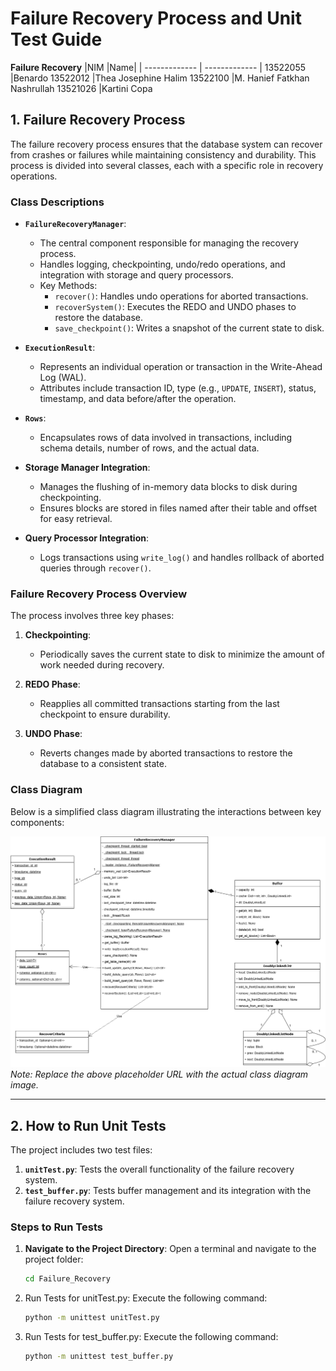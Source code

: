 # Failure Recovery Process and Unit Test Guide
**Failure Recovery**
|NIM	|Name|
| ------------- | ------------- |
13522055	|Benardo
13522012	|Thea Josephine Halim
13522100	|M. Hanief Fatkhan Nashrullah
13521026	|Kartini Copa

## 1. Failure Recovery Process

The failure recovery process ensures that the database system can recover from crashes or failures while maintaining consistency and durability. This process is divided into several classes, each with a specific role in recovery operations.

### **Class Descriptions**

- **`FailureRecoveryManager`**:
  - The central component responsible for managing the recovery process.
  - Handles logging, checkpointing, undo/redo operations, and integration with storage and query processors.
  - Key Methods:
    - `recover()`: Handles undo operations for aborted transactions.
    - `recoverSystem()`: Executes the REDO and UNDO phases to restore the database.
    - `save_checkpoint()`: Writes a snapshot of the current state to disk.

- **`ExecutionResult`**:
  - Represents an individual operation or transaction in the Write-Ahead Log (WAL).
  - Attributes include transaction ID, type (e.g., `UPDATE`, `INSERT`), status, timestamp, and data before/after the operation.

- **`Rows`**:
  - Encapsulates rows of data involved in transactions, including schema details, number of rows, and the actual data.

- **Storage Manager Integration**:
  - Manages the flushing of in-memory data blocks to disk during checkpointing.
  - Ensures blocks are stored in files named after their table and offset for easy retrieval.

- **Query Processor Integration**:
  - Logs transactions using `write_log()` and handles rollback of aborted queries through `recover()`.

### **Failure Recovery Process Overview**

The process involves three key phases:
1. **Checkpointing**:
   - Periodically saves the current state to disk to minimize the amount of work needed during recovery.

2. **REDO Phase**:
   - Reapplies all committed transactions starting from the last checkpoint to ensure durability.

3. **UNDO Phase**:
   - Reverts changes made by aborted transactions to restore the database to a consistent state.

### Class Diagram

Below is a simplified class diagram illustrating the interactions between key components:

![Failure Recovery Class Diagram](Class_Diagram/class_diagram.drawio.png)  
*Note: Replace the above placeholder URL with the actual class diagram image.*

---

## 2. How to Run Unit Tests

The project includes two test files:
1. **`unitTest.py`**: Tests the overall functionality of the failure recovery system.
2. **`test_buffer.py`**: Tests buffer management and its integration with the failure recovery system.


### **Steps to Run Tests**

1. **Navigate to the Project Directory**:
   Open a terminal and navigate to the project folder:
   ```bash
   cd Failure_Recovery
   ```
2. Run Tests for unitTest.py: Execute the following command:
    ```bash
    python -m unittest unitTest.py
    ```
3. Run Tests for test_buffer.py: Execute the following command:
    ```bash
    python -m unittest test_buffer.py
    ```

    